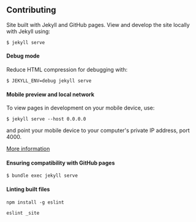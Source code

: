 ## Contributing

Site built with Jekyll and GitHub pages.
View and develop the site locally with Jekyll using:

`$ jekyll serve`

<!-- #### Working offline
[Download D3](https://d3js.org/) to `/js/d3.v3.min.js` and use:

`$ JEKYLL_ENV=offline jekyll serve` -->

#### Debug mode

Reduce HTML compression for debugging with:

`$ JEKYLL_ENV=debug jekyll serve`

#### Mobile preview and local network

To view pages in development on your mobile device, use:

`$ jekyll serve --host 0.0.0.0`

and point your mobile device to your computer's private IP address, port 4000.

[More information](http://stackoverflow.com/questions/28068378/how-to-access-localhost-on-mobile-when-using-jekyll)

#### Ensuring compatibility with GitHub pages

`$ bundle exec jekyll serve`

#### Linting built files

`npm install -g eslint`

`eslint _site`
